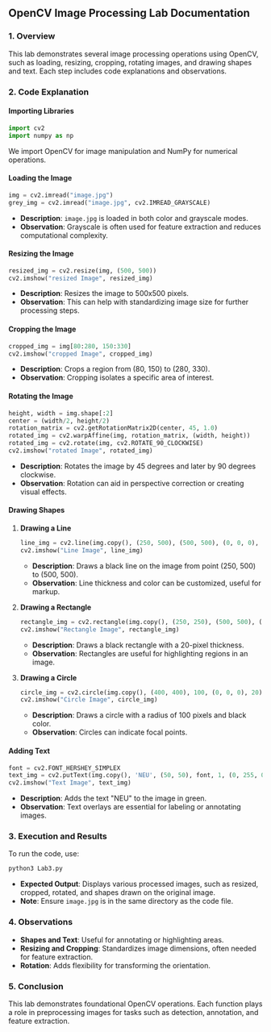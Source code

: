 ## OpenCV Image Processing Lab Documentation

### 1. **Overview**
This lab demonstrates several image processing operations using OpenCV, such as loading, resizing, cropping, rotating images, and drawing shapes and text. Each step includes code explanations and observations.

### 2. **Code Explanation**

#### Importing Libraries
```python
import cv2
import numpy as np
```
We import OpenCV for image manipulation and NumPy for numerical operations.

#### Loading the Image
```python
img = cv2.imread("image.jpg")
grey_img = cv2.imread("image.jpg", cv2.IMREAD_GRAYSCALE)
```
- **Description**: `image.jpg` is loaded in both color and grayscale modes.
- **Observation**: Grayscale is often used for feature extraction and reduces computational complexity.

#### Resizing the Image
```python
resized_img = cv2.resize(img, (500, 500))
cv2.imshow("resized Image", resized_img)
```
- **Description**: Resizes the image to 500x500 pixels.
- **Observation**: This can help with standardizing image size for further processing steps.

#### Cropping the Image
```python
cropped_img = img[80:280, 150:330]
cv2.imshow("cropped Image", cropped_img)
```
- **Description**: Crops a region from (80, 150) to (280, 330).
- **Observation**: Cropping isolates a specific area of interest.

#### Rotating the Image
```python
height, width = img.shape[:2]
center = (width/2, height/2)
rotation_matrix = cv2.getRotationMatrix2D(center, 45, 1.0)
rotated_img = cv2.warpAffine(img, rotation_matrix, (width, height))
rotated_img = cv2.rotate(img, cv2.ROTATE_90_CLOCKWISE)
cv2.imshow("rotated Image", rotated_img)
```
- **Description**: Rotates the image by 45 degrees and later by 90 degrees clockwise.
- **Observation**: Rotation can aid in perspective correction or creating visual effects.

#### Drawing Shapes
1. **Drawing a Line**
   ```python
   line_img = cv2.line(img.copy(), (250, 500), (500, 500), (0, 0, 0), 20)
   cv2.imshow("Line Image", line_img)
   ```
   - **Description**: Draws a black line on the image from point (250, 500) to (500, 500).
   - **Observation**: Line thickness and color can be customized, useful for markup.

2. **Drawing a Rectangle**
   ```python
   rectangle_img = cv2.rectangle(img.copy(), (250, 250), (500, 500), (0, 0, 0), 20)
   cv2.imshow("Rectangle Image", rectangle_img)
   ```
   - **Description**: Draws a black rectangle with a 20-pixel thickness.
   - **Observation**: Rectangles are useful for highlighting regions in an image.

3. **Drawing a Circle**
   ```python
   circle_img = cv2.circle(img.copy(), (400, 400), 100, (0, 0, 0), 20)
   cv2.imshow("Circle Image", circle_img)
   ```
   - **Description**: Draws a circle with a radius of 100 pixels and black color.
   - **Observation**: Circles can indicate focal points.

#### Adding Text
```python
font = cv2.FONT_HERSHEY_SIMPLEX
text_img = cv2.putText(img.copy(), 'NEU', (50, 50), font, 1, (0, 255, 0), 2, cv2.LINE_AA)
cv2.imshow("Text Image", text_img)
```
- **Description**: Adds the text "NEU" to the image in green.
- **Observation**: Text overlays are essential for labeling or annotating images.

### 3. **Execution and Results**
To run the code, use:
```bash
python3 Lab3.py
```
- **Expected Output**: Displays various processed images, such as resized, cropped, rotated, and shapes drawn on the original image.
- **Note**: Ensure `image.jpg` is in the same directory as the code file.

### 4. **Observations**
- **Shapes and Text**: Useful for annotating or highlighting areas.
- **Resizing and Cropping**: Standardizes image dimensions, often needed for feature extraction.
- **Rotation**: Adds flexibility for transforming the orientation.

### 5. **Conclusion**
This lab demonstrates foundational OpenCV operations. Each function plays a role in preprocessing images for tasks such as detection, annotation, and feature extraction.

